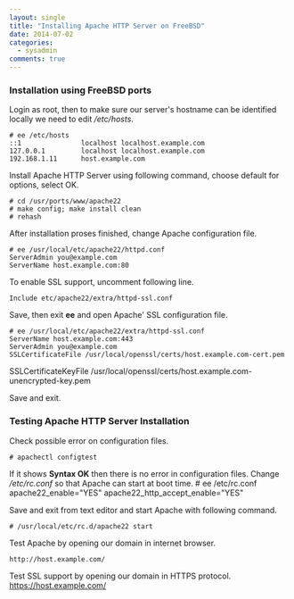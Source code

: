 ```yaml
---
layout: single
title: "Installing Apache HTTP Server on FreeBSD"
date: 2014-07-02
categories:
  - sysadmin
comments: true
---
```


### Installation using FreeBSD ports

Login as root, then to make sure our server's hostname can be identified locally we need to edit _/etc/hosts_.

    # ee /etc/hosts
    ::1               localhost localhost.example.com
    127.0.0.1         localhost localhost.example.com
    192.168.1.11      host.example.com

Install Apache HTTP Server using following command, choose default for options, select OK.

    # cd /usr/ports/www/apache22
    # make config; make install clean
    # rehash

After installation proses finished, change Apache configuration file.

    # ee /usr/local/etc/apache22/httpd.conf
    ServerAdmin you@example.com
    ServerName host.example.com:80

To enable SSL support, uncomment following line.

    Include etc/apache22/extra/httpd-ssl.conf

Save, then exit **ee** and open Apache' SSL configuration file.

    # ee /usr/local/etc/apache22/extra/httpd-ssl.conf
    ServerName host.example.com:443
    ServerAdmin you@example.com
    SSLCertificateFile /usr/local/openssl/certs/host.example.com-cert.pem

SSLCertificateKeyFile /usr/local/openssl/certs/host.example.com-unencrypted-key.pem

Save and exit.

### Testing Apache HTTP Server Installation

Check possible error on configuration files.

    # apachectl configtest

If it shows **Syntax OK** then there is no error in configuration files. Change _/etc/rc.conf_ so that Apache can start at boot time. # ee /etc/rc.conf
apache22_enable="YES"
apache22_http_accept_enable="YES"

Save and exit from text editor and start Apache with following command.

    # /usr/local/etc/rc.d/apache22 start

Test Apache by opening our domain in internet browser.

    http://host.example.com/

Test SSL support by opening our domain in HTTPS protocol.
<https://host.example.com/>
